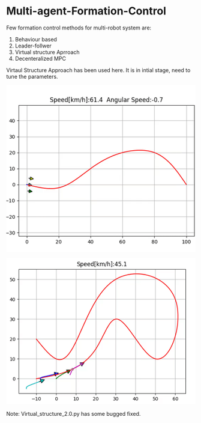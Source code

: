 # Multi-agent-Formation-Control

Few formation control methods for multi-robot system are:
1. Behaviour based
2. Leader-follwer
3. Virtual structure Aprroach
4. Decenteralized MPC

Virtaul Structure Approach has been used here. It is in intial stage, need to tune the parameters.

![Alt text](https://github.com/rishabhdevyadav/Multi-Robot-Formation-Control/blob/master/Virtual_structure_3.gif)

![Alt text](https://github.com/rishabhdevyadav/Multi-Robot-Formation-Control/blob/master/chain_formation.gif)

Note: Virtual_structure_2.0.py has some bugged fixed.
